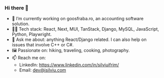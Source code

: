 ### Hi there 👋

- 🔭 I’m currently working on goosfraba.ro, an accounting software solution.
- 👨‍💻 Tech stack: React, Next, MUI, TanStack, Django, MySQL, JavaScript, Python, Playwright.
- 💬 Ask me about: anything React/Django related. I can also help on issues that involve C++ or C#.
- 🖼️ Passionate on: hiking, traveling, cooking, photography.
- 📫 Reach me on:
  - LinkedIn: https://www.linkedin.com/in/silviuifrim/
  - Email: dev@isilviu.com
